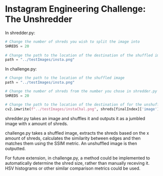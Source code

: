 # Instagram Engineering Challenge: The Unshredder

In shredder.py:

```python
# Change the number of shreds you wish to split the image into
SHREDS = 20
  
# Change the path to the location of the destination of the shuffled image
path = "../testImages/insta.png"
```


In challenge.py:

```python
# Change the path to the location of the shuffled image
path = "../testImages/insta.png"

# Change the number of shreds from the number you chose in shredder.py
SHREDS = 20

# Change the path to the location of the destination of for the unshuffled image
cv2.imwrite(f"../testImages/instaChal.png", shreds[finalIndex]['image'])

```


shredder.py takes an image and shuffles it and outputs it as a jumbled image with x amount of shreds. 

challenge.py takes a shuffled image, extracts the shreds based on the x amount of shreds, calculates the similarity between edges and then matches them using the SSIM metric. An unshuffled image is then outputted.

For future extension, in challenge.py, a method could be implemented to automatically determine the shred size, rather than manually receving it. HSV histograms or other similar comparison metrics could be used.
